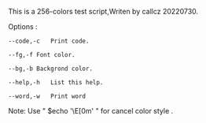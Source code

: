 This is a 256-colors test script,Writen by callcz 20220730.

Options :

    --code,-c	Print code.

    --fg,-f	Font color.

    --bg,-b	Backgrond color.

    --help,-h	List this help.

    --word,-w	Print word

  Note: Use " $echo '\E[0m' " for cancel color style .

